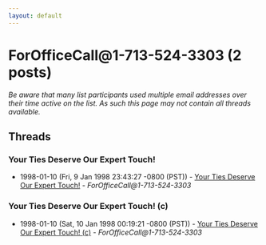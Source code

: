 ```yaml
---
layout: default
---
```


# ForOfficeCall@1-713-524-3303 (2 posts)

_Be aware that many list participants used multiple email addresses over their time active on the list. As such this page may not contain all threads available._

## Threads

### Your Ties Deserve Our Expert Touch!
+ 1998-01-10 (Fri, 9 Jan 1998 23:43:27 -0800 (PST)) - [Your Ties Deserve Our Expert Touch!](/archive/1998/01/a43b27bc4b8a757116a595b1b5861666c1ee0219c3f158b901f9e6bc186c8422) - _ForOfficeCall@1-713-524-3303_

### Your Ties Deserve Our Expert Touch!        (c)
+ 1998-01-10 (Sat, 10 Jan 1998 00:19:21 -0800 (PST)) - [Your Ties Deserve Our Expert Touch!        (c)](/archive/1998/01/4256163e56d6f5ba9bc862f72e965cc334b9c5f8bca43ce602e72514140e2d4f) - _ForOfficeCall@1-713-524-3303_

